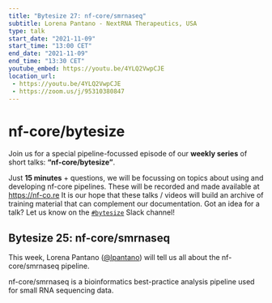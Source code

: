 ```yaml
---
title: "Bytesize 27: nf-core/smrnaseq"
subtitle: Lorena Pantano - NextRNA Therapeutics, USA
type: talk
start_date: "2021-11-09"
start_time: "13:00 CET"
end_date: "2021-11-09"
end_time: "13:30 CET"
youtube_embed: https://youtu.be/4YLQ2VwpCJE
location_url:
 - https://youtu.be/4YLQ2VwpCJE
 - https://zoom.us/j/95310380847
---
```


# nf-core/bytesize

Join us for a special pipeline-focussed episode of our **weekly series** of short talks: **“nf-core/bytesize”**.

Just **15 minutes** + questions, we will be focussing on topics about using and developing nf-core pipelines.
These will be recorded and made available at <https://nf-co.re>
It is our hope that these talks / videos will build an archive of training material that can complement our documentation. Got an idea for a talk? Let us know on the [`#bytesize`](https://nfcore.slack.com/channels/bytesize) Slack channel!

## Bytesize 25: nf-core/smrnaseq

This week, Lorena Pantano ([@lpantano](https://github.com/lpantano/)) will tell us all about the nf-core/smrnaseq pipeline.

nf-core/smrnaseq is a bioinformatics best-practice analysis pipeline used for small RNA sequencing data.
